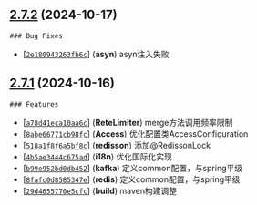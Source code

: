 ## [2.7.2](https://github.com/cowave5/commons/-/tags/2.7.2) (2024-10-17)





    ### Bug Fixes

  -  [<font style="font-family: monospace;">[`2e180943263fb6c`](https://github.com/cowave5/commons/commit/2e180943263fb6c)</font>] (**asyn**)   asyn注入失败

## [2.7.1](https://github.com/cowave5/commons/-/tags/2.7.1) (2024-10-16)



    ### Features

  -  [<font style="font-family: monospace;">[`a78d41eca10aa6c`](https://github.com/cowave5/commons/commit/a78d41eca10aa6c)</font>] (**ReteLimiter**)   merge方法调用频率限制
  -  [<font style="font-family: monospace;">[`8abe66771cb98fc`](https://github.com/cowave5/commons/commit/8abe66771cb98fc)</font>] (**Access**)   优化配置类AccessConfiguration
  -  [<font style="font-family: monospace;">[`518a1f8f6a5bf8c`](https://github.com/cowave5/commons/commit/518a1f8f6a5bf8c)</font>] (**redisson**)   添加@RedissonLock
  -  [<font style="font-family: monospace;">[`4b5ae3444c675ad`](https://github.com/cowave5/commons/commit/4b5ae3444c675ad)</font>] (**i18n**)   优化国际化实现
  -  [<font style="font-family: monospace;">[`b99e952bd0db452`](https://github.com/cowave5/commons/commit/b99e952bd0db452)</font>] (**kafka**)   定义common配置，与spring平级
  -  [<font style="font-family: monospace;">[`8fafc0d8585347e`](https://github.com/cowave5/commons/commit/8fafc0d8585347e)</font>] (**redis**)   定义common配置，与spring平级
  -  [<font style="font-family: monospace;">[`29d4655770e5cfc`](https://github.com/cowave5/commons/commit/29d4655770e5cfc)</font>] (**build**)   maven构建调整



